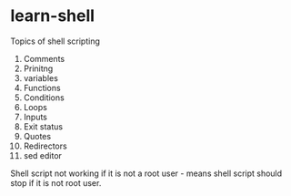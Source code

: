 # learn-shell

Topics of shell scripting

1. Comments
2. Prinitng
3. variables
4. Functions
5. Conditions
6. Loops
7. Inputs
8. Exit status
9. Quotes
10. Redirectors
11. sed editor


Shell script not working if it is not a root user - means shell script should stop if it is not root user.
